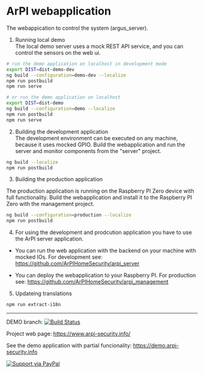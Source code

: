 # ArPI webapplication

The webappication to control the system (argus_server).

1. Running local demo  
The local demo server uses a mock REST API service, and you can control the sensors on the  web ui.

```bash
# run the demo application on localhost in development mode
export DIST=dist-demo-dev
ng build --configuration=demo-dev --localize
npm run postbuild
npm run serve

# or run the demo application on localhost
export DIST=dist-demo
ng build --configuration=demo --localize
npm run postbuild
npm run serve
```

2. Building the development application  
The development environment can be executed on any machine, because it uses mocked GPIO.
Build the webapplication and run the server and monitor components from the "server" project.

```bash
ng build --localize
npm run postbuild
```


3. Building the production application  

The production application is running on the Raspberry PI Zero device with full functionality.
Build the webapplication and install it to the Raspberry PI Zero with the management project.

```bash
ng build --configuration=production --localize
npm run postbuild
```

4. For using the development and prodcution application you have to use the ArPI server application.

* You can run the web application with the backend on your machine with mocked IOs. For development see: https://github.com/ArPIHomeSecurity/arpi_server

* You can deploy the webapplication to your Raspberry PI. For production see: https://github.com/ArPIHomeSecurity/arpi_management


5. Updateing translations

```bash
npm run extract-i18n
```

---

DEMO branch: [![Build Status](https://www.travis-ci.org/ArPIHomeSecurity/arpi_webapplication.svg?branch=demo)](https://www.travis-ci.org/ArPIHomeSecurity/arpi_webapplication)

Project web page: https://www.arpi-security.info/

See the demo application with partial funcionality: https://demo.arpi-security.info

<a href="https://www.paypal.me/gkovacs81/">
  <img alt="Support via PayPal" src="https://cdn.rawgit.com/twolfson/paypal-github-button/1.0.0/dist/button.svg"/>
</a>

